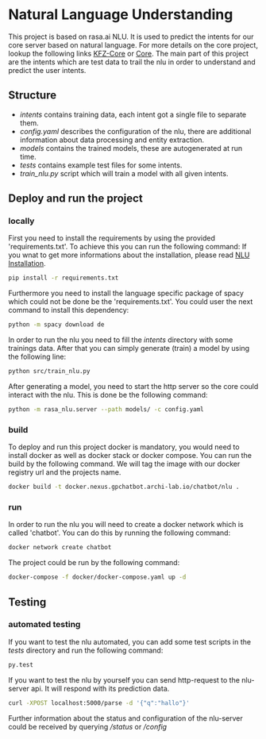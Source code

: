 ﻿# Natural Language Understanding
This project is based on rasa.ai NLU. It is used to predict the intents for our core server based on natural language. For more details on the core project, lookup the following links [KFZ-Core](https://bitbucket.gpchatbot.archi-lab.io/projects/CHATBOT/repos/kfz-chatbot/browse) or [Core](https://bitbucket.gpchatbot.archi-lab.io/projects/CHATBOT/repos/core/browse).
The main part of this project are the intents which are test data to trail the nlu in order to understand and predict the user intents.
## Structure
* *intents* contains training data, each intent got a single file to separate them.
* *config.yaml* describes the configuration of the nlu, there are additional information about data processing and entity extraction.
* *models* contains the trained models, these are autogenerated at run time.
* *tests* contains example test files for some intents.
* *train_nlu.py* script which will train a model with all given intents.

## Deploy and run the project

### locally
First you need to install the requirements by using the provided 'requirements.txt'. To achieve this you can run the following command:
If you wnat to get more informations about the installation, please read [NLU Installation](http://www.rasa.com/docs/nlu/installation/).
```bash
pip install -r requirements.txt
```

Furthermore you need to install the language specific package of spacy which could not be done be the 'requirements.txt'. 
You could user the next command to install this dependency:
```bash
python -m spacy download de
```

In order to run the nlu you need to fill the *intents* directory with some trainings data. After that you can simply generate (train) a model by using the following line:
```bash
python src/train_nlu.py
```

After generating a model, you need to start the http server so the core could interact with the nlu. This is done be the following command:
```bash
python -m rasa_nlu.server --path models/ -c config.yaml
```

### build
To deploy and run this project docker is mandatory, you would need to install docker as well as docker stack or docker compose. 
You can run the build by the following command. We will tag the image with our docker registry url and the projects name.
```bash
docker build -t docker.nexus.gpchatbot.archi-lab.io/chatbot/nlu .
```

### run
In order to run the nlu you will need to create a docker network which is called 'chatbot'. You can do this by running the following command:
```bash
docker network create chatbot
```
The project could be run by the following command: 
```bash
docker-compose -f docker/docker-compose.yaml up -d
```

## Testing

### automated testing
If you want to test the nlu automated, you can add some test scripts in the *tests* directory and run the following command:
```bash
py.test
```
If you want to test the nlu by yourself you can send http-request to the nlu-server api.
It will respond with its prediction data.
```bash
curl -XPOST localhost:5000/parse -d '{"q":"hallo"}'
```
Further information about the status and configuration of the nlu-server could be received by querying */status* or */config*


